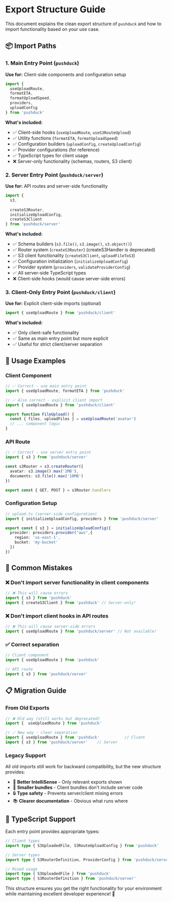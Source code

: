 # Export Structure Guide

This document explains the clean export structure of `pushduck` and how to import functionality based on your use case.

## 📦 Import Paths

### 1. Main Entry Point (`pushduck`)

**Use for:** Client-side components and configuration setup

```typescript
import { 
  useUploadRoute,
  formatETA,
  formatUploadSpeed,
  providers,
  uploadConfig 
} from 'pushduck'
```

**What's included:**

- ✅ Client-side hooks (`useUploadRoute`, `useS3RouteUpload`)
- ✅ Utility functions (`formatETA`, `formatUploadSpeed`)
- ✅ Configuration builders (`uploadConfig`, `createUploadConfig`)
- ✅ Provider configurations (for reference)
- ✅ TypeScript types for client usage
- ❌ Server-only functionality (schemas, routers, S3 client)

### 2. Server Entry Point (`pushduck/server`)

**Use for:** API routes and server-side functionality

```typescript
import { 
  s3,
  
  createS3Router,
  initializeUploadConfig,
  createS3Client 
} from 'pushduck/server'
```

**What's included:**

- ✅ Schema builders (`s3.file()`, `s3.image()`, `s3.object()`)
- ✅ Router system (`createS3Router`)  (createS3Handler is deprecated)
- ✅ S3 client functionality (`createS3Client`, `uploadFileToS3`)
- ✅ Configuration initialization (`initializeUploadConfig`)
- ✅ Provider system (`providers`, `validateProviderConfig`)
- ✅ All server-side TypeScript types
- ❌ Client-side hooks (would cause server-side errors)

### 3. Client-Only Entry Point (`pushduck/client`)

**Use for:** Explicit client-side imports (optional)

```typescript
import { useUploadRoute } from 'pushduck/client'
```

**What's included:**

- ✅ Only client-safe functionality
- ✅ Same as main entry point but more explicit
- ✅ Useful for strict client/server separation

## 🎯 Usage Examples

### Client Component

```typescript
// ✅ Correct - use main entry point
import { useUploadRoute, formatETA } from 'pushduck'

// ✅ Also correct - explicit client import
import { useUploadRoute } from 'pushduck/client'

export function FileUpload() {
  const { files, uploadFiles } = useUploadRoute('avatar')
  // ... component logic
}
```

### API Route

```typescript
// ✅ Correct - use server entry point
import { s3 } from 'pushduck/server' 

const s3Router = s3.createRouter({
  avatar: s3.image().max('2MB'),
  documents: s3.file().max('10MB')
})

export const { GET, POST } = s3Router.handlers
```

### Configuration Setup

```typescript
// upload.ts (server-side configuration)
import { initializeUploadConfig, providers } from 'pushduck/server'

export const { s3 } = initializeUploadConfig({
  provider: providers.provider("aws",{
    region: 'us-east-1',
    bucket: 'my-bucket'
  })
})
```

## 🚫 Common Mistakes

### ❌ Don't import server functionality in client components

```typescript
// ❌ This will cause errors
import { s3 } from 'pushduck'
import { createS3Client } from 'pushduck' // Server-only!
```

### ❌ Don't import client hooks in API routes

```typescript
// ❌ This will cause server-side errors
import { useUploadRoute } from 'pushduck/server' // Not available!
```

### ✅ Correct separation

```typescript
// Client component
import { useUploadRoute } from 'pushduck'

// API route  
import { s3 } from 'pushduck/server'
```

## 📋 Migration Guide

### From Old Exports

```typescript
// ❌ Old way (still works but deprecated)
import {  useUploadRoute } from 'pushduck'

// ✅ New way - clear separation
import { useUploadRoute } from 'pushduck'           // Client
import { s3 } from 'pushduck/server'    // Server
```

### Legacy Support

All old imports still work for backward compatibility, but the new structure provides:

- 🎯 **Better IntelliSense** - Only relevant exports shown
- 🚀 **Smaller bundles** - Client bundles don't include server code
- 🔒 **Type safety** - Prevents server/client mixing errors
- 📚 **Clearer documentation** - Obvious what runs where

## 🔧 TypeScript Support

Each entry point provides appropriate types:

```typescript
// Client types
import type { S3UploadedFile, S3RouteUploadConfig } from 'pushduck'

// Server types  
import type { S3RouterDefinition, ProviderConfig } from 'pushduck/server'

// Mixed usage
import type { S3UploadedFile } from 'pushduck'
import type { S3RouterDefinition } from 'pushduck/server'
```

This structure ensures you get the right functionality for your environment while maintaining excellent developer experience! 🎉
